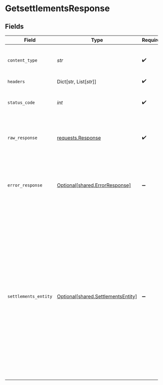 # GetsettlementsResponse


## Fields

| Field                                                                                                                                                                                                                                                                                                                                                                                                     | Type                                                                                                                                                                                                                                                                                                                                                                                                      | Required                                                                                                                                                                                                                                                                                                                                                                                                  | Description                                                                                                                                                                                                                                                                                                                                                                                               | Example                                                                                                                                                                                                                                                                                                                                                                                                   |
| --------------------------------------------------------------------------------------------------------------------------------------------------------------------------------------------------------------------------------------------------------------------------------------------------------------------------------------------------------------------------------------------------------- | --------------------------------------------------------------------------------------------------------------------------------------------------------------------------------------------------------------------------------------------------------------------------------------------------------------------------------------------------------------------------------------------------------- | --------------------------------------------------------------------------------------------------------------------------------------------------------------------------------------------------------------------------------------------------------------------------------------------------------------------------------------------------------------------------------------------------------- | --------------------------------------------------------------------------------------------------------------------------------------------------------------------------------------------------------------------------------------------------------------------------------------------------------------------------------------------------------------------------------------------------------- | --------------------------------------------------------------------------------------------------------------------------------------------------------------------------------------------------------------------------------------------------------------------------------------------------------------------------------------------------------------------------------------------------------- |
| `content_type`                                                                                                                                                                                                                                                                                                                                                                                            | *str*                                                                                                                                                                                                                                                                                                                                                                                                     | :heavy_check_mark:                                                                                                                                                                                                                                                                                                                                                                                        | HTTP response content type for this operation                                                                                                                                                                                                                                                                                                                                                             |                                                                                                                                                                                                                                                                                                                                                                                                           |
| `headers`                                                                                                                                                                                                                                                                                                                                                                                                 | Dict[str, List[*str*]]                                                                                                                                                                                                                                                                                                                                                                                    | :heavy_check_mark:                                                                                                                                                                                                                                                                                                                                                                                        | N/A                                                                                                                                                                                                                                                                                                                                                                                                       |                                                                                                                                                                                                                                                                                                                                                                                                           |
| `status_code`                                                                                                                                                                                                                                                                                                                                                                                             | *int*                                                                                                                                                                                                                                                                                                                                                                                                     | :heavy_check_mark:                                                                                                                                                                                                                                                                                                                                                                                        | HTTP response status code for this operation                                                                                                                                                                                                                                                                                                                                                              |                                                                                                                                                                                                                                                                                                                                                                                                           |
| `raw_response`                                                                                                                                                                                                                                                                                                                                                                                            | [requests.Response](https://requests.readthedocs.io/en/latest/api/#requests.Response)                                                                                                                                                                                                                                                                                                                     | :heavy_check_mark:                                                                                                                                                                                                                                                                                                                                                                                        | Raw HTTP response; suitable for custom response parsing                                                                                                                                                                                                                                                                                                                                                   |                                                                                                                                                                                                                                                                                                                                                                                                           |
| `error_response`                                                                                                                                                                                                                                                                                                                                                                                          | [Optional[shared.ErrorResponse]](../../models/shared/errorresponse.md)                                                                                                                                                                                                                                                                                                                                    | :heavy_minus_sign:                                                                                                                                                                                                                                                                                                                                                                                        | Any bad or invalid request will lead to following error object                                                                                                                                                                                                                                                                                                                                            | {<br/>"message": "bad URL, please check API documentation",<br/>"code": "request_failed",<br/>"type": "invalid_request_error"<br/>}                                                                                                                                                                                                                                                                       |
| `settlements_entity`                                                                                                                                                                                                                                                                                                                                                                                      | [Optional[shared.SettlementsEntity]](../../models/shared/settlementsentity.md)                                                                                                                                                                                                                                                                                                                            | :heavy_minus_sign:                                                                                                                                                                                                                                                                                                                                                                                        | OK                                                                                                                                                                                                                                                                                                                                                                                                        | {<br/>"cf_payment_id": 553338,<br/>"order_id": "order-12-127",<br/>"entity": "settlement",<br/>"order_amount": 100,<br/>"payment_time": "2021-07-13T13:13:59+05:30",<br/>"service_charge": 10,<br/>"service_tax": 1.8,<br/>"settlement_amount": 88.2,<br/>"cf_settlement_id": 6121238,<br/>"transfer_id": 238,<br/>"transfer_time": "2021-07-25T12:57:52+05:30",<br/>"transfer_utr": "N87912312",<br/>"order_currency": "INR",<br/>"settlement_currency": "INR"<br/>} |